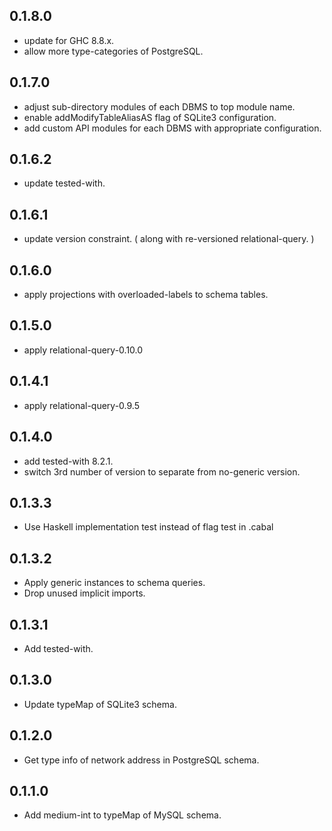 <!-- -*- Markdown -*- -->

## 0.1.8.0

- update for GHC 8.8.x.
- allow more type-categories of PostgreSQL.

## 0.1.7.0

- adjust sub-directory modules of each DBMS to top module name.
- enable addModifyTableAliasAS flag of SQLite3 configuration.
- add custom API modules for each DBMS with appropriate configuration.

## 0.1.6.2

- update tested-with.

## 0.1.6.1

- update version constraint. ( along with re-versioned relational-query. )

## 0.1.6.0

- apply projections with overloaded-labels to schema tables.

## 0.1.5.0

- apply relational-query-0.10.0

## 0.1.4.1

- apply relational-query-0.9.5

## 0.1.4.0

- add tested-with 8.2.1.
- switch 3rd number of version to separate from no-generic version.

## 0.1.3.3

- Use Haskell implementation test instead of flag test in .cabal

## 0.1.3.2

- Apply generic instances to schema queries.
- Drop unused implicit imports.

## 0.1.3.1

- Add tested-with.

## 0.1.3.0

- Update typeMap of SQLite3 schema.

## 0.1.2.0

- Get type info of network address in PostgreSQL schema.

## 0.1.1.0

- Add medium-int to typeMap of MySQL schema.
